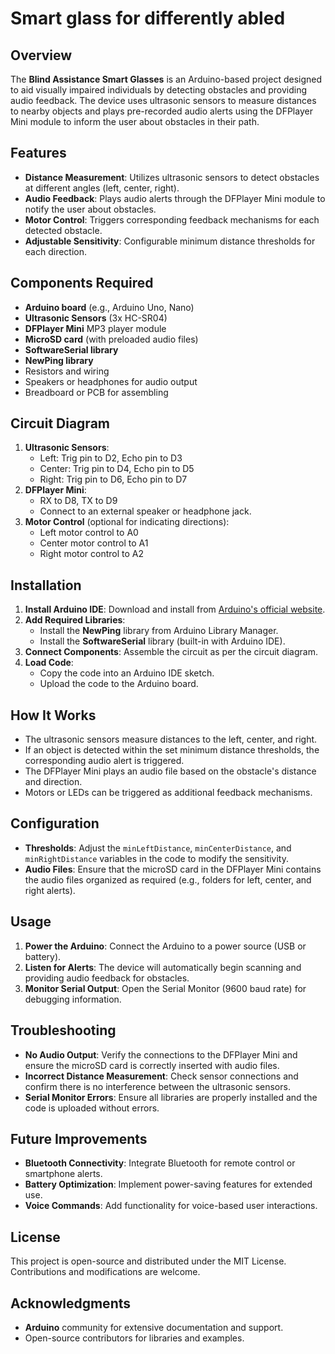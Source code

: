 # Smart glass for differently abled

## Overview
The **Blind Assistance Smart Glasses** is an Arduino-based project designed to aid visually impaired individuals by detecting obstacles and providing audio feedback. The device uses ultrasonic sensors to measure distances to nearby objects and plays pre-recorded audio alerts using the DFPlayer Mini module to inform the user about obstacles in their path.

## Features
- **Distance Measurement**: Utilizes ultrasonic sensors to detect obstacles at different angles (left, center, right).
- **Audio Feedback**: Plays audio alerts through the DFPlayer Mini module to notify the user about obstacles.
- **Motor Control**: Triggers corresponding feedback mechanisms for each detected obstacle.
- **Adjustable Sensitivity**: Configurable minimum distance thresholds for each direction.

## Components Required
- **Arduino board** (e.g., Arduino Uno, Nano)
- **Ultrasonic Sensors** (3x HC-SR04)
- **DFPlayer Mini** MP3 player module
- **MicroSD card** (with preloaded audio files)
- **SoftwareSerial library**
- **NewPing library**
- Resistors and wiring
- Speakers or headphones for audio output
- Breadboard or PCB for assembling

## Circuit Diagram
1. **Ultrasonic Sensors**:
   - Left: Trig pin to D2, Echo pin to D3
   - Center: Trig pin to D4, Echo pin to D5
   - Right: Trig pin to D6, Echo pin to D7
2. **DFPlayer Mini**:
   - RX to D8, TX to D9
   - Connect to an external speaker or headphone jack.
3. **Motor Control** (optional for indicating directions):
   - Left motor control to A0
   - Center motor control to A1
   - Right motor control to A2

## Installation
1. **Install Arduino IDE**: Download and install from [Arduino's official website](https://www.arduino.cc/en/software).
2. **Add Required Libraries**:
   - Install the **NewPing** library from Arduino Library Manager.
   - Install the **SoftwareSerial** library (built-in with Arduino IDE).
3. **Connect Components**: Assemble the circuit as per the circuit diagram.
4. **Load Code**:
   - Copy the code into an Arduino IDE sketch.
   - Upload the code to the Arduino board.

## How It Works
- The ultrasonic sensors measure distances to the left, center, and right.
- If an object is detected within the set minimum distance thresholds, the corresponding audio alert is triggered.
- The DFPlayer Mini plays an audio file based on the obstacle's distance and direction.
- Motors or LEDs can be triggered as additional feedback mechanisms.

## Configuration
- **Thresholds**: Adjust the `minLeftDistance`, `minCenterDistance`, and `minRightDistance` variables in the code to modify the sensitivity.
- **Audio Files**: Ensure that the microSD card in the DFPlayer Mini contains the audio files organized as required (e.g., folders for left, center, and right alerts).

## Usage
1. **Power the Arduino**: Connect the Arduino to a power source (USB or battery).
2. **Listen for Alerts**: The device will automatically begin scanning and providing audio feedback for obstacles.
3. **Monitor Serial Output**: Open the Serial Monitor (9600 baud rate) for debugging information.

## Troubleshooting
- **No Audio Output**: Verify the connections to the DFPlayer Mini and ensure the microSD card is correctly inserted with audio files.
- **Incorrect Distance Measurement**: Check sensor connections and confirm there is no interference between the ultrasonic sensors.
- **Serial Monitor Errors**: Ensure all libraries are properly installed and the code is uploaded without errors.

## Future Improvements
- **Bluetooth Connectivity**: Integrate Bluetooth for remote control or smartphone alerts.
- **Battery Optimization**: Implement power-saving features for extended use.
- **Voice Commands**: Add functionality for voice-based user interactions.

## License
This project is open-source and distributed under the MIT License. Contributions and modifications are welcome.

## Acknowledgments
- **Arduino** community for extensive documentation and support.
- Open-source contributors for libraries and examples.


